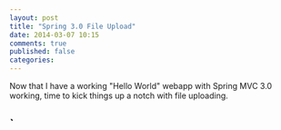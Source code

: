 ```yaml
---
layout: post
title: "Spring 3.0 File Upload"
date: 2014-03-07 10:15
comments: true
published: false
categories: 
---
```


Now that I have a working "Hello World" webapp with Spring MVC 3.0 working, time to kick things up a notch with file uploading.

<!-- more -->

## `
